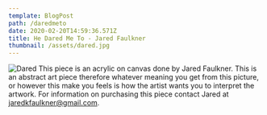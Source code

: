 ```yaml
---
template: BlogPost
path: /daredmeto
date: 2020-02-20T14:59:36.571Z
title: He Dared Me To - Jared Faulkner
thumbnail: /assets/dared.jpg
---
```


![Dared](/assets/dared.jpg)
This piece is an acrylic on canvas done by Jared Faulkner. This is an abstract art piece therefore whatever meaning you get from this picture, or however this make you feels is how the artist wants you to interpret the artwork. For information on purchasing this piece contact Jared at jaredkfaulkner@gmail.com.
